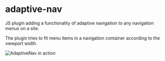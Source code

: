 # adaptive-nav
JS plugin adding a functionality of adaptive navigation to any navigation menus on a site.

The plugin tries to fit menu items in a navigation container according to the viewport width.

![AdaptiveNav in action](https://dl.dropboxusercontent.com/u/55990510/adaptive-nav.gif)
